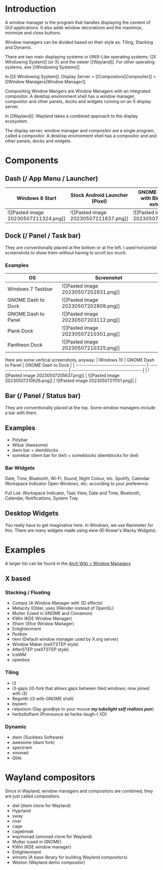 # Introduction
A window manager is the program that handles displaying the content of GUI applications. It also adds window decorations and the maximize, minimize and close buttons.

Window managers can be divided based on their style as: Tiling, Stacking and Dynamic.

There are two main displaying systems in UNIX-Like operating systems: [[X WIndowing System]] (or X) and the newer [[Wayland]]. For other operating systems, see [[Windowing Systems]].

In [[X WIndowing System]]:
Display Server > [[Compositors|Compositor]] > [[Window Managers|Window Manager]]

Compositing Window Mangers are Window Managers with an integrated compositor.
A desktop environment shell has a window manager, compositor and other panels, docks and widgets running on an X display server.

In [[Wayland]]:
Wayland takes a combined approach to the display ecosystem.

The display server, window manager and compositor are a single program, called a compositor.
A desktop environment shell has a compositor and and other panels, docks and widgets.

# Components
## Dash (/ App Menu / Launcher)

| Windows 8 Start                      | Stock Android Launcher (Pixel)       | GNOME Dash (Mine, with Blur My Shell extension) | MacOS Launchpad                      | Deepin 15.11 Dash                    |
| ------------------------------------ | ------------------------------------ | ----------------------------------------------- | ------------------------------------ | ------------------------------------ |
| ![[Pasted image 20230507211324.png]] | ![[Pasted image 20230507211637.png]] | ![[Pasted image 20230507211947.png]]            | ![[Pasted image 20230507212559.png]] | ![[Pasted image 20230507212109.png]] |

## Dock (/ Panel / Task bar)
They are conventionally placed at the bottom or at the left.
I used horizontal screenshots to show them without having to scroll too much.

### Examples
| OS                  | Screenshot                           |
| ------------------- | ------------------------------------ |
| Windows 7 Taskbar   | ![[Pasted image 20230507202931.png]] |
| GNOME Dash to Dock  | ![[Pasted image 20230507202809.png]] |
| GNOME Dash to Panel | ![[Pasted image 20230507203112.png]] |
| Plank Dock          | ![[Pasted image 20230507210301.png]] |
| Pantheon Dock       | ![[Pasted image 20230507210325.png]] |

Here are some vertical screenshots, anyway:
| Windows 10                           | GNOME Dash to Panel                  | GNOME Dash to Dock                   |
| ------------------------------------ | ------------------------------------ | ------------------------------------ |
| ![[Pasted image 20230507205637.png]] | ![[Pasted image 20230507210626.png]] | ![[Pasted image 20230507211101.png]] |

## Bar (/ Panel / Status bar)
They are conventionally placed at the top. Some window managers include a bar with them.

## Examples
- Polybar
- Wibar (Awesome)
- dwm bar + dwmblocks
- somebar (dwm bar for dwl) + someblocks (dwmblocks for dwl)
### Bar Widgets
Date, Time, Bluetooth, Wi-Fi, Sound, Night Colour, etc.
Spotify, Calendar
Workspace Indicator
Open Windows, etc. according to your preference.

Full List: Workspace Indicator, Task View, Date and Time, Bluetooth, Calendar, Notifications, System Tray
## Desktop Widgets
You really have to get imaginative here. In Windows, we use Rainmeter for this.
There are many widgets made using eww (El Kowar's Wacky Widgets).

# Examples
A larger list can be found in the [Arch Wiki > Window Managers](https://wiki.archlinux.org/title/window_manager)

## X based

### Stacking / Floating
- Compiz (A Window Manager with 3D effects)
- Metacity (Older, uses XRender instead of OpenGL)
- Mutter (Used in GNOME and Cinnamon)
- KWin (KDE Window Manager)
- Xfwm (Xfce Window Manager)
- Enlightenment
- fluxbox
- twm (Default window manager used by X.org server)
- Window Maker (neXTSTEP style)
- AfterSTEP (neXTSTEP style)
- IceWM
- openbox

### Tiling
- i3
- i3-gaps (i3-fork that allows gaps between tiled windows; now joined with i3)
- Regolith (i3 with GNOME shell)
- bspwm
- ratpoison (Say goodbye to your mouse ***my tubelight self realizes pun***)
- herbstluftwm (Pronounce as herbs-laugh-t XD)

### Dynamic
- dwm (Suckless Software)
- awesome (dwm fork)
- spectrwm
- xmonad
- Qtile

# Wayland compositors
Since in Wayland, window managers and compositors are combined, they are just called compositors.

- dwl (dwm clone for Wayland)
- Hyprland
- sway
- river
- cage
- cagebreak
- waymonad (xmonad clone for Wayland)
- Mutter (used in GNOME)
- KWin (KDE window manager)
- Enlightenment
- wlroots (A base library for building Wayland compositors)
- Weston (Wayland demo compositor)